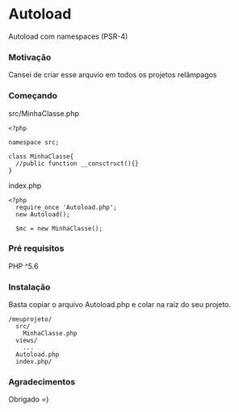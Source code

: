 # Autoload
Autoload com namespaces (PSR-4)

### Motivação
Cansei de criar esse arquvio em todos os projetos relâmpagos

### Começando
src/MinhaClasse.php
```
<?php

namespace src;

class MinhaClasse{
  //public function __consctruct(){}
}
```

index.php
```
<?php
  require_once 'Autoload.php';
  new Autoload();
  
  $mc = new MinhaClasse();
```
### Pré requisitos
PHP ^5.6

### Instalação
Basta copiar o arquivo Autoload.php e colar na raíz do seu projeto.
```
/meuprojeto/
  src/
    MinhaClasse.php
  views/
    ...
  Autoload.php
  index.php/
```
### Agradecimentos
Obrigado =)
